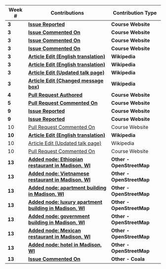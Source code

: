 | **Week #** | **Contributions**                                                                                                                          | **Contribution Type**     |
|------------|--------------------------------------------------------------------------------------------------------------------------------------------|---------------------------|
| **3**      | **[Issue Reported](https://github.com/joannakl/cs480_s18/issues/33)**                                                                      | **Course Website**        |
| **3**      | **[Issue Commented On](https://github.com/joannakl/cs480_s18/issues/2)**                                                                   | **Course Website**        |
| **3**      | **[Issue Commented On](https://github.com/joannakl/cs480_s18/issues/11)**                                                                  | **Course Website**        |
| **3**      | **[Issue Commented On](https://github.com/joannakl/cs480_s18/issues/27)**                                                                  | **Course Website**        |
| **3**      | **[Article Edit (English translation)](https://en.wikipedia.org/w/index.php?title=No_me_pidan_que_sonr%C3%ADa&oldid=825062845)**           | **Wikipedia**             |
| **3**      | **[Article Edit (English translation)](https://en.wikipedia.org/w/index.php?title=Bibigon&oldid=825065373)**                               | **Wikipedia**             |
| **3**      | **[Article Edit (Updated talk page)](https://en.wikipedia.org/w/index.php?title=Talk:No_me_pidan_que_sonr%C3%ADa&oldid=825154790)**        | **Wikipedia**             |
| **3**      | **[Article Edit (Changed message box)](https://en.wikipedia.org/w/index.php?title=No_me_pidan_que_sonr%C3%ADa&oldid=825155554)**           | **Wikipedia**             |
| **4**      | **[Pull Request Authored](https://github.com/joannakl/cs480_s18/pull/60)**                                                                 | **Course Website**        |
| **5**      | **[Pull Request Commented On](https://github.com/joannakl/cs480_s18/pull/71)**                                                             | **Course Website**        |
| **9**      | **[Issue Reported](https://github.com/joannakl/cs480_s18/issues/98)**                                                                      | **Course Website**        |
| **9**      | **[Issue Reported](https://github.com/joannakl/cs480_s18/issues/99)**                                                                      | **Course Website**        |
| 10         | [Pull Request Commented On](https://github.com/joannakl/cs480_s18/pull/103)                                                                | Course Website            |
| **10**     | **[Article Edit (English translation)](https://en.wikipedia.org/w/index.php?title=L%27Autrichienne_(film)&diff=prev&oldid=834232322)**     | **Wikipedia**             |
| 10         | [Article Edit (Updated talk page)](https://en.wikipedia.org/w/index.php?title=Talk:L%27Autrichienne_(film)&diff=834232689&oldid=771086479) | Wikipedia                 |
| 10         | [Pull Request Commented On](https://github.com/joannakl/cs480_s18/pull/109)                                                                | Course Website            |
| **13**     | **[Added node: Ethiopian restaurant in Madison, WI](https://www.openstreetmap.org/changeset/58882047#map=19/43.08364/-89.36425)**          | **Other - OpenStreetMap** |
| **13**     | **[Added node: Vietnamese restaurant in Madison, WI](https://www.openstreetmap.org/changeset/58881945#map=19/43.08559/-89.36077)**         | **Other - OpenStreetMap** |
| **13**     | **[Added node: apartment building in Madison, WI](https://www.openstreetmap.org/changeset/58881612#map=19/43.07188/-89.39334)**            | **Other - OpenStreetMap** |
| **13**     | **[Added node: luxury apartment building in Madison, WI](https://www.openstreetmap.org/changeset/58881179#map=19/43.07351/-89.39397)**     | **Other - OpenStreetMap** |
| **13**     | **[Added node: government building in Madison, WI](https://www.openstreetmap.org/changeset/58880903#map=19/43.07216/-89.38449)**           | **Other - OpenStreetMap** |
| **13**     | **[Added node: Mexican restaurant in Madison, WI](https://www.openstreetmap.org/changeset/58880353#map=19/43.07266/-89.38399)**            | **Other - OpenStreetMap** |
| **13**     | **[Added node: hotel in Madison, WI](https://www.openstreetmap.org/changeset/58879878#map=19/43.07273/-89.39339)**                         | **Other - OpenStreetMap** |
| **13**     | **[Issue Commented On](https://github.com/coala/coala/issues/5330)**                                                                       | **Other - Coala**         |
